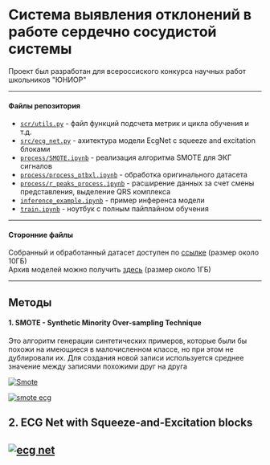 # Система выявления отклонений в работе сердечно сосудистой системы

<p>Проект был разработан для всероссиского конкурса научных работ школьников "ЮНИОР"</p>

---

#### Файлы репозитория

* [```scr/utils.py```](https://github.com/notdiff/detecting_cardiovascular_diseases/blob/affda0c023356fe89cb821b88f65bcd060583893/src/utils.py "перейти в файл") - файл функций подсчета метрик и цикла обучения и т.д.
* [```src/ecg_net.py```](https://github.com/notdiff/detecting_cardiovascular_diseases/blob/d17a19be4365baef4e2a907001a305b1003bd5a0/src/ecg_net.py "перейти в файл") - ахитектура модели EcgNet с squeeze and excitation блоками
* [```process/SMOTE.ipynb```](https://github.com/notdiff/detecting_cardiovascular_diseases/blob/d17a19be4365baef4e2a907001a305b1003bd5a0/process/SMOTE.ipynb "перейти в файл") - реализация алгоритма SMOTE для ЭКГ сигналов
* [```process/process_ptbxl.ipynb```](https://github.com/notdiff/detecting_cardiovascular_diseases/blob/d17a19be4365baef4e2a907001a305b1003bd5a0/process/process_ptbxl.ipynb "перейти в файл") - обработка оригинального датасета
* [```process/r_peaks_process.ipynb```](https://github.com/notdiff/detecting_cardiovascular_diseases/blob/d17a19be4365baef4e2a907001a305b1003bd5a0/process/r_peaks_process.ipynb "перейти в файл") - расширение данных за счет смены представления, выделение QRS комплекса
* [```inference_example.ipynb```](https://github.com/notdiff/detecting_cardiovascular_diseases/blob/d17a19be4365baef4e2a907001a305b1003bd5a0/inference_example.ipynb "перейти в файл") - пример инференса модели
* [```train.ipynb```](https://github.com/notdiff/detecting_cardiovascular_diseases/blob/d17a19be4365baef4e2a907001a305b1003bd5a0/train.ipynb "перейти в файл") - ноутбук с полным пайплайном обучения

---

#### Сторонние файлы

Собранный и обработанный датасет доступен по <a href="https://drive.google.com/file/d/1Rt0I7Svrx77tFMCsNubEQ-cDY8hD-iCk/view?usp=drive_linkk">ссылке<a/> (размер около 10ГБ)  <br/>
Архив моделей можно получить <a href="http://site.m1r0.webtm.ru:8080/s/ex6dKfgaEqLRJpg/download/models.zip">здесь<a/> (размер около 1ГБ)

---
## Методы
#### 1. SMOTE - Synthetic Minority Over-sampling Technique
Это алгоритм генерации синтетических примеров, которые были бы похожи на имеющиеся в малочисленном классе, но при этом не дублировали их. Для создания новой записи используется среднее значение между записями похожими друг на друга

[![Smote](https://dataknowsall.com/hs-fs/hubfs/imbalanced.png?width=800&height=350&name=imbalanced.png)](https://dataknowsall.com/hs-fs/hubfs/imbalanced.png?width=800&height=350&name=imbalanced.png)

[![smote ecg](https://i.ibb.co/72ZsqfT/image.png)](https://i.ibb.co/72ZsqfT/image.png)

## 2. ECG Net with Squeeze-and-Excitation blocks
[![ecg net](https://i.ibb.co/dD3v41F/ecg.png "ecg net")](https://i.ibb.co/dD3v41F/ecg.png "ecg net")
---
